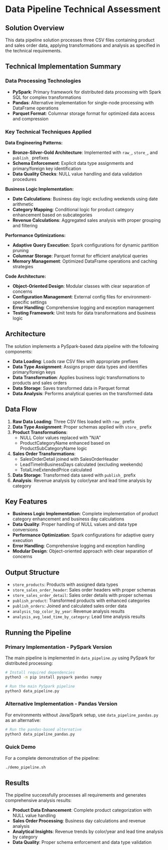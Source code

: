 # Data Pipeline Technical Assessment

## Solution Overview

This data pipeline solution processes three CSV files containing product and sales order data, applying transformations and analysis as specified in the technical requirements.

## Technical Implementation Summary

### Data Processing Technologies
- **PySpark**: Primary framework for distributed data processing with Spark SQL for complex transformations
- **Pandas**: Alternative implementation for single-node processing with DataFrame operations
- **Parquet Format**: Columnar storage format for optimized data access and compression

### Key Technical Techniques Applied

**Data Engineering Patterns:**
- **Bronze-Silver-Gold Architecture**: Implemented with `raw_`, `store_`, and `publish_` prefixes
- **Schema Enforcement**: Explicit data type assignments and primary/foreign key identification
- **Data Quality Checks**: NULL value handling and data validation procedures

**Business Logic Implementation:**
- **Date Calculations**: Business day logic excluding weekends using date arithmetic
- **Category Mapping**: Conditional logic for product category enhancement based on subcategories
- **Revenue Calculations**: Aggregated sales analysis with proper grouping and filtering

**Performance Optimizations:**
- **Adaptive Query Execution**: Spark configurations for dynamic partition pruning
- **Columnar Storage**: Parquet format for efficient analytical queries
- **Memory Management**: Optimized DataFrame operations and caching strategies

**Code Architecture:**
- **Object-Oriented Design**: Modular classes with clear separation of concerns
- **Configuration Management**: External config files for environment-specific settings
- **Error Handling**: Comprehensive logging and exception management
- **Testing Framework**: Unit tests for data transformations and business logic

## Architecture

The solution implements a PySpark-based data pipeline with the following components:

- **Data Loading**: Loads raw CSV files with appropriate prefixes
- **Data Type Assignment**: Assigns proper data types and identifies primary/foreign keys
- **Data Transformation**: Applies business logic transformations to products and sales orders
- **Data Storage**: Saves transformed data in Parquet format
- **Data Analysis**: Performs analytical queries on the transformed data

## Data Flow

1. **Raw Data Loading**: Three CSV files loaded with `raw_` prefix
2. **Data Type Assignment**: Proper schemas applied with `store_` prefix
3. **Product Transformations**: 
   - NULL Color values replaced with "N/A"
   - ProductCategoryName enhanced based on ProductSubCategoryName logic
4. **Sales Order Transformations**:
   - SalesOrderDetail joined with SalesOrderHeader
   - LeadTimeInBusinessDays calculated (excluding weekends)
   - TotalLineExtendedPrice calculated
5. **Data Storage**: Transformed data saved with `publish_` prefix
6. **Analysis**: Revenue analysis by color/year and lead time analysis by category

## Key Features

- **Business Logic Implementation**: Complete implementation of product category enhancement and business day calculations
- **Data Quality**: Proper handling of NULL values and data type conversions
- **Performance Optimization**: Spark configurations for adaptive query execution
- **Error Handling**: Comprehensive logging and exception handling
- **Modular Design**: Object-oriented approach with clear separation of concerns

## Output Structure

- `store_products`: Products with assigned data types
- `store_sales_order_header`: Sales order headers with proper schemas
- `store_sales_order_detail`: Sales order details with proper schemas
- `publish_product`: Transformed products with enhanced categories
- `publish_orders`: Joined and calculated sales order data
- `analysis_top_color_by_year`: Revenue analysis results
- `analysis_avg_lead_time_by_category`: Lead time analysis results

## Running the Pipeline

### Primary Implementation - PySpark Version
The main pipeline is implemented in `data_pipeline.py` using PySpark for distributed processing:

```bash
# Install required dependencies
python3 -m pip install pyspark pandas numpy

# Run the main PySpark pipeline
python3 data_pipeline.py
```

### Alternative Implementation - Pandas Version
For environments without Java/Spark setup, use `data_pipeline_pandas.py` as an alternative:

```bash
# Run the pandas-based alternative
python3 data_pipeline_pandas.py
```

### Quick Demo
For a complete demonstration of the pipeline:

```bash
./demo_pipeline.sh
```

## Results

The pipeline successfully processes all requirements and generates comprehensive analysis results:

- **Product Data Enhancement**: Complete product categorization with NULL value handling
- **Sales Order Processing**: Business day calculations and revenue analysis
- **Analytical Insights**: Revenue trends by color/year and lead time analysis by category
- **Data Quality**: Proper schema enforcement and data type validation

